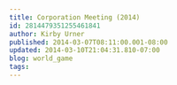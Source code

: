 ```yaml
---
title: Corporation Meeting (2014)
id: 2814479351255461841
author: Kirby Urner
published: 2014-03-07T08:11:00.001-08:00
updated: 2014-03-10T21:04:31.810-07:00
blog: world_game
tags: 
---
```


